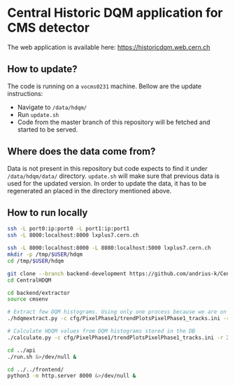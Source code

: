 # Central Historic DQM application for CMS detector

The web application is available here: https://historicdqm.web.cern.ch

## How to update?

The code is running on a `vocms0231` machine. Bellow are the update instructions:

* Navigate to `/data/hdqm/`
* Run `update.sh`
* Code from the master branch of this repository will be fetched and started to be served.

## Where does the data come from?

Data is not present in this repository but code expects to find it under `/data/hdqm/data/` directory. `update.sh` will make sure that previous data is used for the updated version. In order to update the data, it has to be regenerated an placed in the directory mentioned above. 

## How to run locally

``` bash
ssh -L port0:ip:port0 -L port1:ip:port1
ssh -L 8000:localhost:8000 lxplus7.cern.ch

ssh -L 8000:localhost:8000 -L 8080:localhost:5000 lxplus7.cern.ch
mkdir -p /tmp/$USER/hdqm
cd /tmp/$USER/hdqm

git clone --branch backend-development https://github.com/andrius-k/CentralHDQM
cd CentralHDQM

cd backend/extractor
source cmsenv

# Extract few DQM histograms. Using only one process because we are on the SQLite
./hdqmextract.py -c cfg/PixelPhase1/trendPlotsPixelPhase1_tracks.ini -r 325684 325688 325698 -j 1

# Calculate HDQM values from DQM histograms stored in the DB
./calculate.py -c cfg/PixelPhase1/trendPlotsPixelPhase1_tracks.ini -r 325684 325688 325698 -j 1

cd ../api
./run.sh &>/dev/null &

cd ../../frontend/
python3 -m http.server 8000 &>/dev/null &

```
